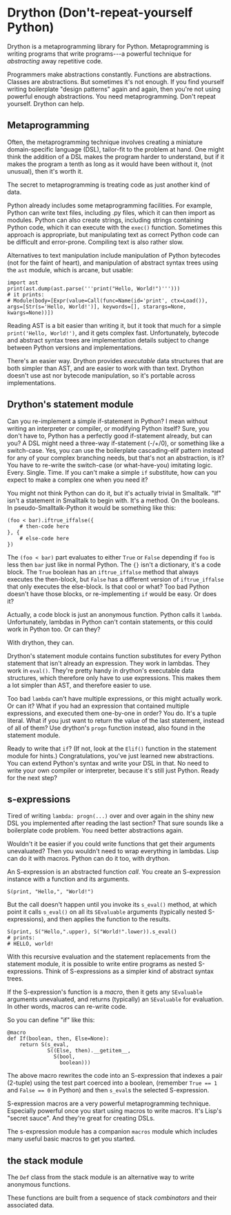 # Drython (Don't-repeat-yourself Python)

Drython is a metaprogramming library for Python.
Metaprogramming is writing programs that write programs---a
powerful technique for *abstracting* away repetitive code.

Programmers make abstractions constantly. Functions are abstractions. Classes are abstractions.
But sometimes it's not enough.
If you find yourself writing boilerplate "design patterns" again and again,
then you're not using powerful enough abstractions.
You need metaprogramming.
Don't repeat yourself.
Drython can help.

## Metaprogramming ##

Often, the metaprogramming technique involves creating a miniature domain-specific language (DSL),
tailor-fit to the problem at hand. One might think the addition of a DSL makes the program harder
to understand, but if it makes the program a tenth as long as it would have been without it,
(not unusual), then it's worth it.

The secret to metaprogramming is treating code as just another kind of data.

Python already includes some metaprogramming facilities.
For example, Python can write text files, including .py files, which it can then import as modules.
Python can also create strings, including strings containing Python code, which it can execute with
the `exec()` function.
Sometimes this approach is appropriate, but manipulating text as correct
Python code can be difficult and error-prone.
Compiling text is also rather slow.

Alternatives to text manipulation include manipulation of Python bytecodes
(not for the faint of heart),
and manipulation of abstract syntax trees using the `ast` module, which is arcane, but usable:

    import ast
    print(ast.dump(ast.parse('''print("Hello, World!")''')))
    # it prints:
    # Module(body=[Expr(value=Call(func=Name(id='print', ctx=Load()), args=[Str(s='Hello, World!')], keywords=[], starargs=None, kwargs=None))])

Reading AST is a bit easier than writing it,
but it took that much for a simple `print('Hello, World!')`,
and it gets complex fast.
Unfortunately, bytecode and abstract syntax trees are implementation details subject to change
between Python versions and implementations.

There's an easier way. Drython provides *executable* data structures that are both simpler than AST,
and are easier to work with than text. Drython doesn't use ast nor bytecode manipulation,
so it's portable across implementations.

## Drython's statement module ##

Can you re-implement a simple if-statement in Python?
I mean without writing an interpreter or compiler, or modifying Python itself?
Sure, you don't have to, Python has a perfectly good if-statement already, but can you?
A DSL might need a three-way if-statement (-/+/0), or something like a switch-case.
Yes, you can use the boilerplate cascading-elif pattern instead
for any of your complex branching needs, but that's not an abstraction, is it?
You have to re-write the switch-case (or what-have-you) imitating logic.
Every. Single. Time.
If you can't make a simple `if` substitute,
how can you expect to make a complex one when you need it?

You might not think Python can do it, but it's actually trivial in Smalltalk.
"If" isn't a statement in Smalltalk to begin with.
It's a method. On the booleans. In pseudo-Smalltalk-Python it would be something like this:

    (foo < bar).iftrue_iffalse({
        # then-code here
    }, {
        # else-code here
    })

The `(foo < bar)` part evaluates to either `True` or `False` depending if
`foo` is less then `bar` just like in normal Python.
The `{}` isn't a dictionary, it's a code block.
The `True` boolean has an `iftrue_iffalse` method that always executes the then-block,
but `False` has a different version of `iftrue_iffalse` that only executes the else-block.
Is that cool or what?
Too bad Python doesn't have those blocks, or re-implementing `if` would be easy. Or does it?

Actually, a code block is just an anonymous function.
Python calls it `lambda`.
Unfortunately, lambdas in Python can't contain statements, or this could work in Python too.
Or can they?

With drython, they can.

Drython's statement module contains function substitutes for every
Python statement that isn't already an expression.
They work in lambdas.
They work in `eval()`.
They're pretty handy in drython's executable data structures,
which therefore only have to use expressions.
This makes them a lot simpler than AST, and therefore easier to use.

Too bad `lambda` can't have multiple expressions, or this might actually work.
Or can it?
What if you had an expression that contained multiple expressions,
and executed them one-by-one in order?
You do. It's a tuple literal.
What if you just want to return the value of the last statement,
instead of all of them?
Use drython's `progn` function instead, also found in the statement module.

Ready to write that `if`? (If not, look at the `Elif()` function in the statement module for hints.)
Congratulations, you've just learned new abstractions.
You can extend Python's syntax and write your DSL in that.
No need to write your own compiler or interpreter, because it's still just Python.
Ready for the next step?

## s-expressions ##
Tired of writing `lambda: progn(...)` over and over again in the shiny new
DSL you implemented after reading the last section?
That sure sounds like a boilerplate code problem.
You need better abstractions again.

Wouldn't it be easier if you could write functions that get their arguments unevaluated?
Then you wouldn't need to wrap everything in lambdas.
Lisp can do it with macros. Python can do it too, with drython.

An S-expression is an abstracted function *call*.
You create an S-expression instance with a function and its arguments.

    S(print, "Hello,", "World!")

But the call doesn't happen until you invoke its `s_eval()` method,
at which point it calls `s_eval()` on all its `SEvaluable` arguments
(typically nested S-expressions), and then applies the function to the results.

    S(print, S("Hello,".upper), S("World!".lower)).s_eval()
    # prints:
    # HELLO, world!

With this recursive evaluation and the statement replacements from the statement module,
it is possible to write entire programs as nested S-expressions.
Think of S-expressions as a simpler kind of abstract syntax trees.

If the S-expression's function is a *macro*,
then it gets any `SEvaluable` arguments unevaluated,
and returns (typically) an `SEvaluable` for evaluation.
In other words, macros can re-write code.

So you can define "if" like this:

    @macro
    def If(boolean, then, Else=None):
        return S(s_eval,
                 S((Else, then).__getitem__,
                   S(bool,
                     boolean)))

The above macro rewrites the code into an S-expression that indexes a pair (2-tuple)
using the test part coerced into a boolean,
(remember `True == 1` and `False == 0` in Python) and then `s_eval`s the selected S-expression.

S-expression macros are a very powerful metaprogramming technique.
Especially powerful once you start using macros to write macros.
It's Lisp's "secret sauce".
And they're great for creating DSLs.

The s-expression module has a companion `macros` module which
includes many useful basic macros to get you started.

## the stack module ##
The `Def` class from the stack module is an alternative way to write anonymous functions.

These functions are built from a sequence of stack *combinators* and their associated data.


